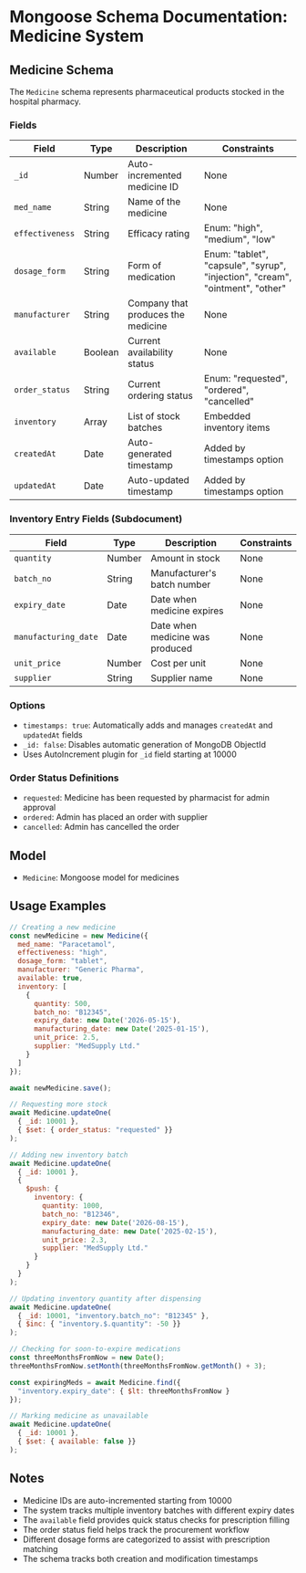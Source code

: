 # Mongoose Schema Documentation: Medicine System

## Medicine Schema

The `Medicine` schema represents pharmaceutical products stocked in the hospital pharmacy.

### Fields

| Field | Type | Description | Constraints |
|-------|------|-------------|------------|
| `_id` | Number | Auto-incremented medicine ID | None |
| `med_name` | String | Name of the medicine | None |
| `effectiveness` | String | Efficacy rating | Enum: "high", "medium", "low" |
| `dosage_form` | String | Form of medication | Enum: "tablet", "capsule", "syrup", "injection", "cream", "ointment", "other" |
| `manufacturer` | String | Company that produces the medicine | None |
| `available` | Boolean | Current availability status | None |
| `order_status` | String | Current ordering status | Enum: "requested", "ordered", "cancelled" |
| `inventory` | Array | List of stock batches | Embedded inventory items |
| `createdAt` | Date | Auto-generated timestamp | Added by timestamps option |
| `updatedAt` | Date | Auto-updated timestamp | Added by timestamps option |

### Inventory Entry Fields (Subdocument)

| Field | Type | Description | Constraints |
|-------|------|-------------|------------|
| `quantity` | Number | Amount in stock | None |
| `batch_no` | String | Manufacturer's batch number | None |
| `expiry_date` | Date | Date when medicine expires | None |
| `manufacturing_date` | Date | Date when medicine was produced | None |
| `unit_price` | Number | Cost per unit | None |
| `supplier` | String | Supplier name | None |

### Options
- `timestamps: true`: Automatically adds and manages `createdAt` and `updatedAt` fields
- `_id: false`: Disables automatic generation of MongoDB ObjectId
- Uses AutoIncrement plugin for `_id` field starting at 10000

### Order Status Definitions
- `requested`: Medicine has been requested by pharmacist for admin approval
- `ordered`: Admin has placed an order with supplier
- `cancelled`: Admin has cancelled the order

## Model
- `Medicine`: Mongoose model for medicines

## Usage Examples

```javascript
// Creating a new medicine
const newMedicine = new Medicine({
  med_name: "Paracetamol",
  effectiveness: "high",
  dosage_form: "tablet",
  manufacturer: "Generic Pharma",
  available: true,
  inventory: [
    {
      quantity: 500,
      batch_no: "B12345",
      expiry_date: new Date('2026-05-15'),
      manufacturing_date: new Date('2025-01-15'),
      unit_price: 2.5,
      supplier: "MedSupply Ltd."
    }
  ]
});

await newMedicine.save();

// Requesting more stock
await Medicine.updateOne(
  { _id: 10001 },
  { $set: { order_status: "requested" }}
);

// Adding new inventory batch
await Medicine.updateOne(
  { _id: 10001 },
  { 
    $push: { 
      inventory: {
        quantity: 1000,
        batch_no: "B12346",
        expiry_date: new Date('2026-08-15'),
        manufacturing_date: new Date('2025-02-15'),
        unit_price: 2.3,
        supplier: "MedSupply Ltd."
      }
    }
  }
);

// Updating inventory quantity after dispensing
await Medicine.updateOne(
  { _id: 10001, "inventory.batch_no": "B12345" },
  { $inc: { "inventory.$.quantity": -50 }}
);

// Checking for soon-to-expire medications
const threeMonthsFromNow = new Date();
threeMonthsFromNow.setMonth(threeMonthsFromNow.getMonth() + 3);

const expiringMeds = await Medicine.find({
  "inventory.expiry_date": { $lt: threeMonthsFromNow }
});

// Marking medicine as unavailable
await Medicine.updateOne(
  { _id: 10001 },
  { $set: { available: false }}
);
```

## Notes
- Medicine IDs are auto-incremented starting from 10000
- The system tracks multiple inventory batches with different expiry dates
- The `available` field provides quick status checks for prescription filling
- The order status field helps track the procurement workflow
- Different dosage forms are categorized to assist with prescription matching
- The schema tracks both creation and modification timestamps
